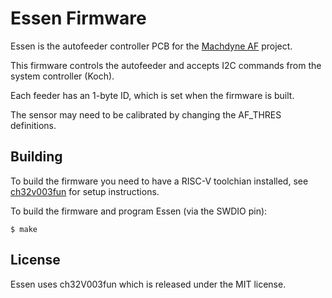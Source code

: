 # Essen Firmware

Essen is the autofeeder controller PCB for the [Machdyne AF](https://github.com/machdyne/af) project.

This firmware controls the autofeeder and accepts I2C commands from the system controller (Koch).

Each feeder has an 1-byte ID, which is set when the firmware is built.

The sensor may need to be calibrated by changing the AF\_THRES definitions.

## Building

To build the firmware you need to have a RISC-V toolchian installed, see [ch32v003fun](https://github.com/cnlohr/ch32v003fun/wiki/Installation) for setup instructions.

To build the firmware and program Essen (via the SWDIO pin):

```
$ make
```

## License

Essen uses ch32V003fun which is released under the MIT license.
